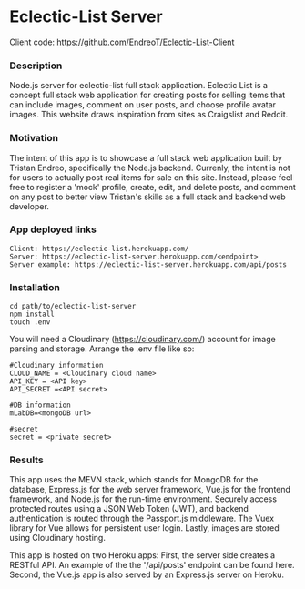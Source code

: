 # Eclectic-List Server

Client code: https://github.com/EndreoT/Eclectic-List-Client
### Description
Node.js server for eclectic-list full stack application. Eclectic List is a concept full stack web application for creating posts for selling items that can include images, comment on user posts, and choose profile avatar images. This website draws inspiration from sites as Craigslist and Reddit. 

### Motivation
The intent of this app is to showcase a full stack web application built by Tristan Endreo, specifically the Node.js backend. Currenly, the intent is not for users to actually post real items for sale on this site. Instead, please feel free to register a 'mock' profile, create, edit, and delete posts, and comment on any post to better view Tristan's skills as a full stack and backend web developer. 

### App deployed links
```
Client: https://eclectic-list.herokuapp.com/
Server: https://eclectic-list-server.herokuapp.com/<endpoint>
Server example: https://eclectic-list-server.herokuapp.com/api/posts
```

### Installation
```
cd path/to/eclectic-list-server
npm install
touch .env
```
You will need a Cloudinary (https://cloudinary.com/) account for image parsing and storage.
Arrange the .env file like so:
```
#Cloudinary information
CLOUD_NAME = <Cloudinary cloud name>
API_KEY = <API key>
API_SECRET =<API secret>

#DB information
mLabDB=<mongoDB url>

#secret
secret = <private secret>
```

### Results 
This app uses the MEVN stack, which stands for MongoDB for the database, Express.js for the web server framework, Vue.js for the frontend framework, and Node.js for the run-time environment. Securely access protected routes using a JSON Web Token (JWT), and backend authentication is routed through the Passport.js middleware. The Vuex library for Vue allows for persistent user login. Lastly, images are stored using Cloudinary hosting.

This app is hosted on two Heroku apps: First, the server side creates a RESTful API. An example of the the '/api/posts' endpoint can be found here. Second, the Vue.js app is also served by an Express.js server on Heroku. 
